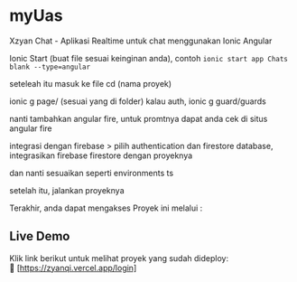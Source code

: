 # myUas
Xzyan Chat - Aplikasi Realtime untuk chat menggunakan Ionic Angular

Ionic Start (buat file sesuai keinginan anda), contoh `ionic start app Chats blank --type=angular`

seteleah itu masuk ke file cd (nama proyek)

ionic g page/ (sesuai yang di folder) 
kalau auth, ionic g guard/guards

nanti tambahkan angular fire, untuk promtnya dapat anda cek di situs angular fire

integrasi dengan firebase > pilih authentication dan firestore database, integrasikan firebase firestore dengan proyeknya

dan nanti sesuaikan seperti environments ts

setelah itu, jalankan proyeknya

Terakhir, anda dapat mengakses Proyek ini melalui :

## Live Demo  
Klik link berikut untuk melihat proyek yang sudah dideploy:  
🔗 [https://zyanqi.vercel.app/login]

